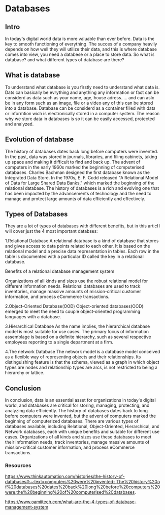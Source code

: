 # Databases

## Intro
In today's digital world data is more valuable than ever before. Data is the key to smooth functioning of everything. The succes of a company heavily depends on how well they will utilize their data, and this is where database comes into view, you need a databese or a place to store data. So what is database? and what different types of database are there?

## What is database
To understand what database is you firstly need to understand what data is. Dats can basically be evrything and anything any information or fact can be considerd as data such as your name, age, house adress..... and can aslo be in any form such as an image, file or a video any of this can be stored into a database. Database can be considerd as a container filled with data or informtion wich is electronically stored in a computer system. The reason why we store data in databases is so it can be easily accessed, protected and analyzed.

## Evolution of database
The history of databases dates back long before computers were invented. In the past, data was stored in journals, libraries, and filing cabinets, taking up space and making it difficult to find and back up. The advent of computers in the early 1960s marked the beginning of computerised databases. Charles Bachman designed the first database known as the Integrated Data Store. In the 1970s, E. F. Codd released "A Relational Model of Data for Large Shared Data Banks," which marked the beginning of the relational database. The history of databases is a rich and evolving one that has been impacted by the advancements of technology and the need to manage and protect large amounts of data efficiently and effectively.

## Types of Databases

They are a lot of types of databases with different benefits, but in this articl I will cover just the 4 most important databses:

1.Relational Database
A relational database is a kind of database that stores and gives access to data points related to each other. It is based on the relational model and a precise data representation in tables. Each row in the table is documented with a particular ID called the key in a relational database. 

Benefits of a relational database management system

Organizations of all kinds and sizes use the robust relational model for different information needs. Relational databases are used to track inventories, manage massive amounts of mission-critical customer information, and process eCommerce transactions.

2.Object-Oriented Database(OOD)
Object-oriented databases(OOD) emerged to meet the need to couple object-oriented programming languages with a database. 

3.Hierarchical Database
As the name implies, the hierarchical database model is most suitable for use cases. The primary focus of information assemblage is based on a definite hierarchy, such as several respective employees reporting to a single department at a firm.

4.The network Database
The network model is a database model conceived as a flexible way of representing objects and their relationships. Its distinguishing feature is that the schema, viewed as a graph in which object types are nodes and relationship types are arcs, is not restricted to being a hierarchy or lattice.

## Conclusion
In conclusion, data is an essential asset for organizations in today's digital world, and databases are critical for storing, managing, protecting, and analyzing data efficiently. The history of databases dates back to long before computers were invented, but the advent of computers marked the beginning of computerized databases. There are various types of databases available, including Relational, Object-Oriented, Hierarchical, and Network databases, each with unique benefits and suitable for different use cases. Organizations of all kinds and sizes use these databases to meet their information needs, track inventories, manage massive amounts of mission-critical customer information, and process eCommerce transactions.




### Resources

https://www.thinkautomation.com/histories/the-history-of-databases#:~:text=computers%20were%20invented-,The%20history%20of%20databases%20dates%20back%20long%20before%20computers%20were,the%20beginning%20of%20computerised%20databases.

https://www.oamiitech.com/what-are-the-4-types-of-database-management-system